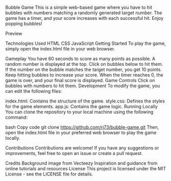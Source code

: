 Bubble Game
This is a simple web-based game where you have to hit bubbles with numbers matching a randomly generated target number. The game has a timer, and your score increases with each successful hit. Enjoy popping bubbles!

Preview

Technologies Used
HTML
CSS
JavaScript
Getting Started
To play the game, simply open the index.html file in your web browser.

Gameplay
You have 60 seconds to score as many points as possible.
A random number is displayed at the top. Click on bubbles below to hit them.
If the number on the bubble matches the target number, you get 10 points.
Keep hitting bubbles to increase your score.
When the timer reaches 0, the game is over, and your final score is displayed.
Game Controls
Click on bubbles with numbers to hit them.
Development
To modify the game, you can edit the following files:

index.html: Contains the structure of the game.
style.css: Defines the styles for the game elements.
app.js: Contains the game logic.
Running Locally
You can clone the repository to your local machine using the following command:

bash
Copy code
git clone https://github.com/rj73/bubble-game.git
Then, open the index.html file in your preferred web browser to play the game locally.

Contributions
Contributions are welcome! If you have any suggestions or improvements, feel free to open an issue or create a pull request.

Credits
Background image from Vecteezy
Inspiration and guidance from online tutorials and resources
License
This project is licensed under the MIT License - see the LICENSE file for details.

